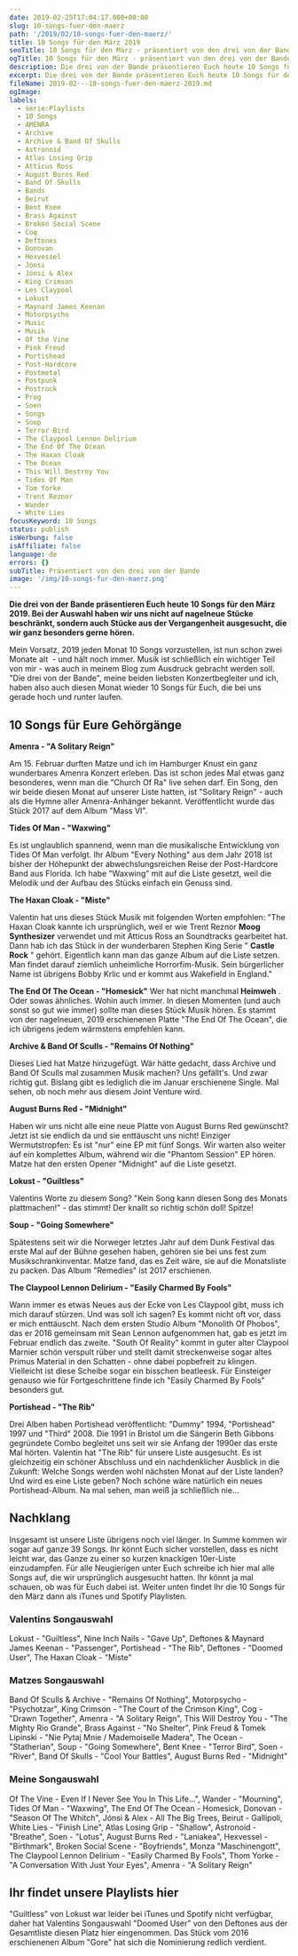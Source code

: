 ```yaml
---
date: 2019-02-25T17:04:17.000+00:00
slug: 10-songs-fuer-den-maerz
path: '/2019/02/10-songs-fuer-den-maerz/'
title: 10 Songs für den März 2019
seoTitle: 10 Songs für den März - präsentiert von den drei von der Bande
ogTitle: 10 Songs für den März - präsentiert von den drei von der Bande
description: Die drei von der Bande präsentieren Euch heute 10 Songs für den März 2019. Auf die Ohren gibt es jede Menge Postrock, Postpunk, Post-Hardcore und Prog.
excerpt: Die drei von der Bande präsentieren Euch heute 10 Songs für den März 2019. Bei der Auswahl haben wir uns nicht auf nagelneue Stücke beschränkt, sondern auch Songs aus der Vergangenheit mit ausgesucht, die wir ganz besonders gerne hören.
fileName: 2019-02---10-songs-fuer-den-maerz-2019.md
ogImage:
labels:
  - serie:Playlists
  - 10 Songs
  - AMENRA
  - Archive
  - Archive & Band Of Skulls
  - Astronoid
  - Atlas Losing Grip
  - Atticus Ross
  - August Burns Red
  - Band Of Skulls
  - Bands
  - Beirut
  - Bent Knee
  - Brass Against
  - Broken Social Scene
  - Coq
  - Deftones
  - Donovan
  - Hexvessel
  - Jónsi
  - Jónsi & Alex
  - King Crimson
  - Les Claypool
  - Lokust
  - Maynard James Keenan
  - Motorpsycho
  - Music
  - Musik
  - Of the Vine
  - Pink Freud
  - Portishead
  - Post-Hardcore
  - Postmetal
  - Postpunk
  - Postrock
  - Prog
  - Soen
  - Songs
  - Soup
  - Terror Bird
  - The Claypool Lennon Delirium
  - The End Of The Ocean
  - The Haxan Cloak
  - The Ocean
  - This Will Destroy You
  - Tides Of Man
  - Tom Yorke
  - Trent Reznor
  - Wander
  - White Lies
focusKeyword: 10 Songs
status: publish
isWerbung: false
isAffiliate: false
language: de
errors: {}
subTitle: Präsentiert von den drei von der Bande
image: '/img/10-songs-fur-den-maerz.png'
---
```


**Die drei von der Bande präsentieren Euch heute 10 Songs für den März 2019. Bei der Auswahl haben wir uns nicht auf nagelneue Stücke beschränkt, sondern auch Stücke aus der Vergangenheit ausgesucht, die wir ganz besonders gerne hören.**

Mein Vorsatz, 2019 jeden Monat 10 Songs vorzustellen, ist nun schon zwei Monate alt  - und hält noch immer. Musik ist schließlich ein wichtiger Teil von mir - was auch in meinem Blog zum Ausdruck gebracht werden soll. "Die drei von der Bande", meine beiden liebsten Konzertbegleiter und ich, haben also auch diesen Monat wieder 10 Songs für Euch, die bei uns gerade hoch und runter laufen.

## 10 Songs für Eure Gehörgänge

**Amenra - "A Solitary Reign"**

Am 15. Februar durften Matze und ich im Hamburger Knust ein ganz wunderbares Amenra Konzert erleben. Das ist schon jedes Mal etwas ganz besonderes, wenn man die "Church Of Ra" live sehen darf. Ein Song, den wir beide diesen Monat auf unserer Liste hatten, ist "Solitary Reign" - auch als die Hymne aller Amenra-Anhänger bekannt. Veröffentlicht wurde das Stück 2017 auf dem Album "Mass VI".

<YouTube id="CD7bxyzFbC4" />

**Tides Of Man - "Waxwing"**

Es ist unglaublich spannend, wenn man die musikalische Entwicklung von Tides Of Man verfolgt. Ihr Album "Every Nothing" aus dem Jahr 2018 ist bisher der Höhepunkt der abwechslungsreichen Reise der Post-Hardcore Band aus Florida. Ich habe "Waxwing" mit auf die Liste gesetzt, weil die Melodik und der Aufbau des Stücks einfach ein Genuss sind.

<YouTube id="loZSTxiOxZo" />

**The Haxan Cloak - "Miste"**

Valentin hat uns dieses Stück Musik mit folgenden Worten empfohlen: "The Haxan Cloak kannte ich ursprünglich, weil er wie Trent Reznor **Moog Synthesizer** verwendet und mit Atticus Ross an Soundtracks gearbeitet hat. Dann hab ich das Stück in der wunderbaren Stephen King Serie " **Castle Rock** " gehört. Eigentlich kann man das ganze Album auf die Liste setzen. Man findet darauf ziemlich unheimliche Horrorfim-Musik. Sein bürgerlicher Name ist übrigens Bobby Krlic und er kommt aus Wakefield in England."

<YouTube id="fby7G4zJH4Q" />

**The End Of The Ocean - "Homesick"** Wer hat nicht manchmal **Heimweh** . Oder sowas ähnliches. Wohin auch immer. In diesen Momenten (und auch sonst so gut wie immer) sollte man dieses Stück Musik hören. Es stammt von der nagelneuen, 2019 erschienenen Platte "The End Of The Ocean", die ich übrigens jedem wärmstens empfehlen kann.

<YouTube id="V8l9TD02meA" />

**Archive &amp; Band Of Sculls - "Remains Of Nothing"**

Dieses Lied hat Matze hinzugefügt. Wär hätte gedacht, dass Archive und Band Of Sculls mal zusammen Musik machen? Uns gefällt's. Und zwar richtig gut. Bislang gibt es lediglich die im Januar erschienene Single. Mal sehen, ob noch mehr aus diesem Joint Venture wird.

<YouTube id="5rMjPK9kJks" />

**August Burns Red - "Midnight"**

Haben wir uns nicht alle eine neue Platte von August Burns Red gewünscht? Jetzt ist sie endlich da und sie enttäuscht uns nicht! Einziger Wermutstropfen: Es ist "nur" eine EP mit fünf Songs. Wir warten also weiter auf ein komplettes Album, während wir die "Phantom Session" EP hören. Matze hat den ersten Opener "Midnight" auf die Liste gesetzt.

<YouTube id="Ogcm5WG6hg8" />

**Lokust - "Guiltless"**

Valentins Worte zu diesem Song? "Kein Song kann diesen Song des Monats plattmachen!" - das stimmt! Der knallt so richtig schön doll! Spitze!

<YouTube id="WG2RMlUK2So" />

**Soup - "Going Somewhere"**

Spätestens seit wir die Norweger letztes Jahr auf dem Dunk Festival das erste Mal auf der Bühne gesehen haben, gehören sie bei uns fest zum Musikschrankinventar. Matze fand, das es Zeit wäre, sie auf die Monatsliste zu packen. Das Album "Remedies" ist 2017 erschienen.

<YouTube id="LKpNALJM404" />

**The Claypool Lennon Delirium - "Easily Charmed By Fools"**

Wann immer es etwas Neues aus der Ecke von Les Claypool gibt, muss ich mich darauf stürzen. Und was soll ich sagen? Es kommt nicht oft vor, dass er mich enttäuscht. Nach dem ersten Studio Album "Monolith Of Phobos", das er 2016 gemeinsam mit Sean Lennon aufgenommen hat, gab es jetzt im Februar endlich das zweite. "South Of Reality" kommt in guter alter Claypool Marnier schön verspult rüber und stellt damit streckenweise sogar altes Primus Material in den Schatten - ohne dabei popbefreit zu klingen. Vielleicht ist diese Scheibe sogar ein bisschen beatleesk. Für Einsteiger genauso wie für Fortgeschrittene finde ich "Easily Charmed By Fools" besonders gut.

<YouTube id="9dXAzlrRxhY" />

**Portishead - "The Rib"**

Drei Alben haben Portishead veröffentlicht: "Dummy" 1994, "Portishead" 1997 und "Third" 2008. Die 1991 in Bristol um die Sängerin Beth Gibbons gegründete Combo begleitet uns seit wir sie Anfang der 1990er das erste Mal hörten. Valentin hat "The Rib" für unsere Liste ausgesucht. Es ist gleichzeitig ein schöner Abschluss und ein nachdenklicher Ausblick in die Zukunft: Welche Songs werden wohl nächsten Monat auf der Liste landen? Und wird es eine Liste geben? Noch schöne wäre natürlich ein neues Portishead-Album. Na mal sehen, man weiß ja schließlich nie...

<YouTube id="kBOaLjtR4mw" />

## Nachklang

Insgesamt ist unsere Liste übrigens noch viel länger. In Summe kommen wir sogar auf ganze 39 Songs. Ihr könnt Euch sicher vorstellen, dass es nicht leicht war, das Ganze zu einer so kurzen knackigen 10er-Liste einzudampfen. Für alle Neugierigen unter Euch schreibe ich hier mal alle Songs auf, die wir ursprünglich ausgesucht hatten. Ihr könnt ja mal schauen, ob was für Euch dabei ist. Weiter unten findet Ihr die 10 Songs für den März dann als iTunes und Spotify Playlisten.

### Valentins Songauswahl

Lokust - "Guiltless", Nine Inch Nails - "Gave Up", Deftones &amp; Maynard James Keenan - "Passenger", Portishead - "The Rib", Deftones - "Doomed User", The Haxan Cloak - "Miste"

### Matzes Songauswahl

Band Of Sculls &amp; Archive - "Remains Of Nothing", Motorpsycho - "Psychotzar", King Crimson - "The Court of the Crimson King", Cog - "Drawn Together", Amenra - "A Solitary Reign", This Will Destroy You - "The Mighty Rio Grande", Brass Against - "No Shelter", Pink Freud &amp; Tomek Lipinski - "Nie Pytaj Mnie / Mademoiselle Madera", The Ocean - "Statherian", Soup - "Going Somewhere", Bent Knee - "Terror Bird", Soen - "River", Band Of Skulls - "Cool Your Battles", August Burns Red - "Midnight"

### Meine Songauswahl

Of The Vine - Even If I Never See You In This Life...", Wander - "Mourning", Tides Of Man - "Waxwing", The End Of The Ocean - Homesick, Donovan - "Season Of The Whitch", Jónsi &amp; Alex - All The Big Trees, Beirut - Gallipoli, White Lies - "Finish Line", Atlas Losing Grip - "Shallow", Astronoid - "Breathe", Soen - "Lotus", August Burns Red - "Laniakea", Hexvessel - "Birthmark", Broken Social Scene - "Boyfriends", Monza "Maschinengott", The Claypool Lennon Delirium - "Easily Charmed By Fools", Thom Yorke - "A Conversation With Just Your Eyes", Amenra - "A Solitary Reign"

## Ihr findet unsere Playlists hier

"Guiltless" von Lokust war leider bei iTunes und Spotify nicht verfügbar, daher hat Valentins Songauswahl "Doomed User" von den Deftones aus der Gesamtliste diesen Platz hier eingenommen. Das Stück vom 2016 erschienenen Album "Gore" hat sich die Nominierung redlich verdient.

<Playlist
  itunes="2019-02-25-die-drei-von-der-bande/pl.u-2A0Lt8b5452?app=music"
  spotify="29K4Uy7nrGY2jsUT0I7BbX"
/>
